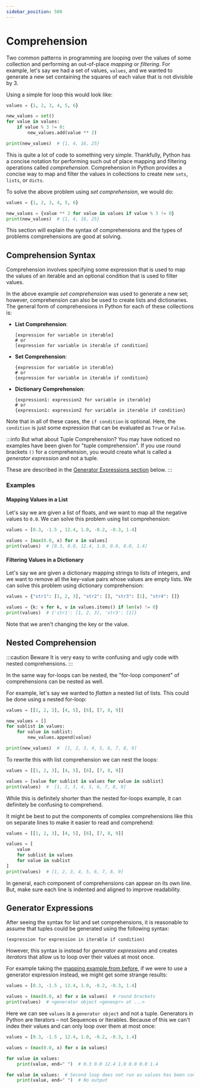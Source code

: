 ```yaml
---
sidebar_position: 500
---
```


# Comprehension

Two common patterns in programming are looping over the values of some
collection and performing an out-of-place _mapping_ or _filtering_.
For example, let's say we had a set of values, `values`, and we wanted to
generate a new set containing the squares of each value that is not divisible
by 3.

Using a simple for loop this would look like:

```python
values = {1, 2, 3, 4, 5, 6}

new_values = set()
for value in values:
    if value % 3 != 0:
        new_values.add(value ** 2)

print(new_values)  # {1, 4, 16, 25}
```

This is quite a lot of code to something very simple.
Thankfully, Python has a concise notation for performing such out of place
mapping and filtering operations called _comprehension_.
Comprehension in Python provides a concise way to map and filter the values in
collections to create new `sets`, `lists`, or `dicts`.

To solve the above problem using _set comprehension_, we would do:

```python
values = {1, 2, 3, 4, 5, 6}

new_values = {value ** 2 for value in values if value % 3 != 0}
print(new_values)  # {1, 4, 16, 25}
```

This section will explain the syntax of comprehensions and the types of
problems comprehensions are good at solving.

## Comprehension Syntax

Comprehension involves specifying some expression that is used to map the
values of an iterable and an optional condition that is used to filter values.

In the above example _set comprehension_ was used to generate a new set;
however, comprehension can also be used to create lists and dictionaries.
The general form of comprehensions in Python for each of these collections is:

- **List Comprehension**:
  ```text
  [expression for variable in iterable]
  # or
  [expression for variable in iterable if condition]
  ```
- **Set Comprehension**:
  ```text
  {expression for variable in iterable}
  # or
  {expression for variable in iterable if condition}
  ```
- **Dictionary Comprehension**:
  ```text
  {expression1: expression2 for variable in iterable}
  # or
  {expression1: expression2 for variable in iterable if condition}
  ```

Note that in all of these cases, the `if condition` is optional.
Here, the `condition` is just some expression that can be evaluated as
`True` or `False`.

:::info But what about Tuple Comprehension?
You may have noticed no examples have been given for "tuple comprehension".
If you use round brackets `()` for a comprehension, you would create what
is called a _generator expression_ and not a tuple.

These are described in the
[Generator Expressions section](#generator-expressions) below.
:::

### Examples

#### Mapping Values in a List

Let's say we are given a list of floats, and we want to map all the negative
values to `0.0`.
We can solve this problem using list comprehension:

```python
values = [0.3, -1.5 , 12.4, 1.0, -0.2, -0.3, 1.4]

values = [max(0.0, x) for x in values]
print(values)  # [0.3, 0.0, 12.4, 1.0, 0.0, 0.0, 1.4]
```

#### Filtering Values in a Dictionary

Let's say we are given a dictionary mapping strings to lists of integers,
and we want to remove all the key-value pairs whose values are empty lists.
We can solve this problem using dictionary comprehension:

```python
values = {"str1": [1, 2, 3], "str2": [], "str3": [1], "str4": []}

values = {k: v for k, v in values.items() if len(v) != 0}
print(values)  # {'str1': [1, 2, 3], 'str3': [1]}
```

Note that we aren't changing the key or the value.

## Nested Comprehension

:::caution Beware
It is very easy to write confusing and ugly code with nested comprehensions.
:::

In the same way for-loops can be nested, the "for-loop component" of
comprehensions can be nested as well.

For example, let's say we wanted to _flatten_ a nested list of lists.
This could be done using a nested for-loop:

```python
values = [[1, 2, 3], [4, 5], [6], [7, 8, 9]]

new_values = []
for sublist in values:
    for value in sublist:
        new_values.append(value)

print(new_values)  #  [1, 2, 3, 4, 5, 6, 7, 8, 9]
```

To rewrite this with list comprehension we can nest the loops:

```python
values = [[1, 2, 3], [4, 5], [6], [7, 8, 9]]

values = [value for sublist in values for value in sublist]
print(values)  #  [1, 2, 3, 4, 5, 6, 7, 8, 9]
```

While this is definitely shorter than the nested for-loops example, it can
definitely be confusing to comprehend.

It might be best to put the components of complex comprehensions like this
on separate lines to make it easier to read and comprehend:

```python
values = [[1, 2, 3], [4, 5], [6], [7, 8, 9]]

values = [
    value
    for sublist in values
    for value in sublist
]
print(values)  # [1, 2, 3, 4, 5, 6, 7, 8, 9]
```

In general, each component of comprehensions can appear on its own line.
But, make sure each line is indented and aligned to improve readability.

## Generator Expressions

After seeing the syntax for list and set comprehensions, it is reasonable to
assume that tuples could be generated using the following syntax:

```text
(expression for expression in iterable if condition)
```

However, this syntax is instead for _generator expressions_ and creates
_iterators_ that allow us to loop over their values at most once.

For example taking the [mapping example from before](#mapping-values-in-a-list),
if we were to use a generator expression instead, we might get some strange
results:

```python
values = [0.3, -1.5 , 12.4, 1.0, -0.2, -0.3, 1.4]

values = (max(0.0, x) for x in values)  # round brackets
print(values)  # <generator object <genexpr> at ...>
```

Here we can see `values` is a `generator object` and not a tuple.
Generators in Python are Iterators – not Sequences or Iterables.
Because of this we can't index their values and can only loop over them at 
most once:

```python
values = [0.3, -1.5 , 12.4, 1.0, -0.2, -0.3, 1.4]

values = (max(0.0, x) for x in values)

for value in values:
    print(value, end=" ")  # 0.3 0.0 12.4 1.0 0.0 0.0 1.4 

for value in values:  # Second loop does not run as values has been consumed
    print(value, end=" ")  # No output
```
